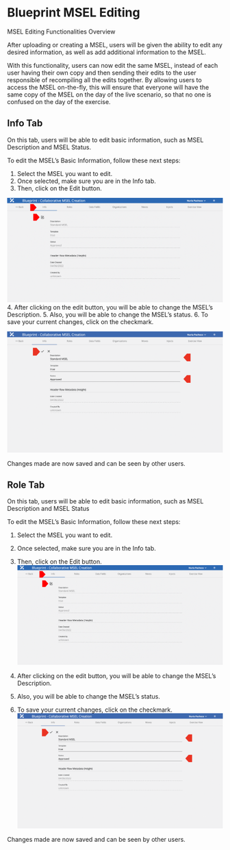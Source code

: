 # Blueprint MSEL Editing

MSEL Editing Functionalities Overview

After uploading or creating a MSEL, users will be given the ability to edit any desired information, as well as add additional information to the MSEL. 

With this functionality, users can now edit the same MSEL, instead of each user having their own copy and then sending their edits to the user responsible of recompiling all the edits together. By allowing users to access the MSEL on-the-fly, this will ensure that everyone will have the same copy of the MSEL on the day of the live scenario, so that no one is confused on the day of the exercise.

## Info Tab

On this tab, users will be able to edit basic information, such as MSEL Description and MSEL Status.




To edit the MSEL’s Basic Information, follow these next steps:

1. Select the MSEL you want to edit.
2. Once selected, make sure you are in the Info tab.
3. Then, click on the Edit button.

![Blueprint Info](../../assets/img/blueprint-info-1.png)
4. After clicking on the edit button, you will be able to change the MSEL’s Description.
5. Also, you will be able to change the MSEL’s status.
6. To save your current changes, click on the checkmark.

![Blueprint Info](../../assets/img/blueprint-info-2.png)

Changes made are now saved and can be seen by other users.

## Role Tab

On this tab, users will be able to edit basic information, such as MSEL Description and MSEL Status




To edit the MSEL’s Basic Information, follow these next steps:
1. Select the MSEL you want to edit.
2. Once selected, make sure you are in the Info tab.
3. Then, click on the Edit button.
![Blueprint Info](../../assets/img/blueprint-info-1.png)

4. After clicking on the edit button, you will be able to change the MSEL’s Description.
5. Also, you will be able to change the MSEL’s status.
6. To save your current changes, click on the checkmark.
![Blueprint Info](../../assets/img/blueprint-info-2.png)

Changes made are now saved and can be seen by other users.
